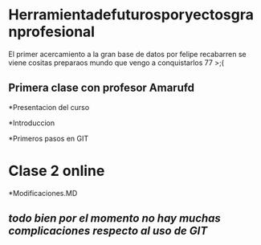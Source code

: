 # Herramientadefuturosporyectosgranprofesional
El primer acercamiento a la gran base de datos por felipe recabarren se viene cositas preparaos mundo que vengo a conquistarlos 77 >;(

## Primera clase con profesor Amarufd
*Presentacion del curso

*Introduccion

*Primeros pasos en GIT
# Clase 2 online

*Modificaciones.MD
## *todo bien por el momento no hay muchas complicaciones respecto al uso de GIT*